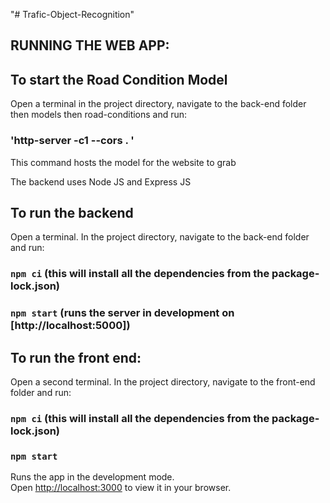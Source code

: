 "# Trafic-Object-Recognition" 

## RUNNING THE WEB APP:

## To start the Road Condition Model
Open a terminal in the project directory, navigate to the back-end folder then models then road-conditions and run:
### 'http-server -c1 --cors . '
This command hosts the model for the website to grab

The backend uses Node JS and Express JS 
## To run the backend
Open a terminal. In the project directory, navigate to the back-end folder and run:
### `npm ci` (this will install all the dependencies from the package-lock.json)
### `npm start` (runs the server in development on [http://localhost:5000])

## To run the front end:
Open a second terminal.  In the project directory, navigate to the front-end folder and run:
### `npm ci` (this will install all the dependencies from the package-lock.json)
### `npm start`

Runs the app in the development mode.\
Open [http://localhost:3000](http://localhost:3000) to view it in your browser.
